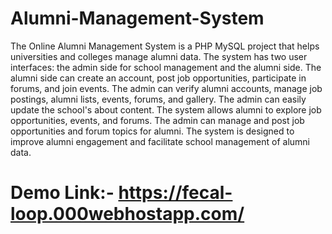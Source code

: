 # Alumni-Management-System

The Online Alumni Management System is a PHP MySQL project that helps universities and colleges manage alumni data. The system has two user interfaces: the admin side for school management and the alumni side. The alumni side can create an account, post job opportunities, participate in forums, and join events. The admin can verify alumni accounts, manage job postings, alumni lists, events, forums, and gallery. The admin can easily update the school's about content. The system allows alumni to explore job opportunities, events, and forums. The admin can manage and post job opportunities and forum topics for alumni. The system is designed to improve alumni engagement and facilitate school management of alumni data.
 
# Demo Link:- https://fecal-loop.000webhostapp.com/
